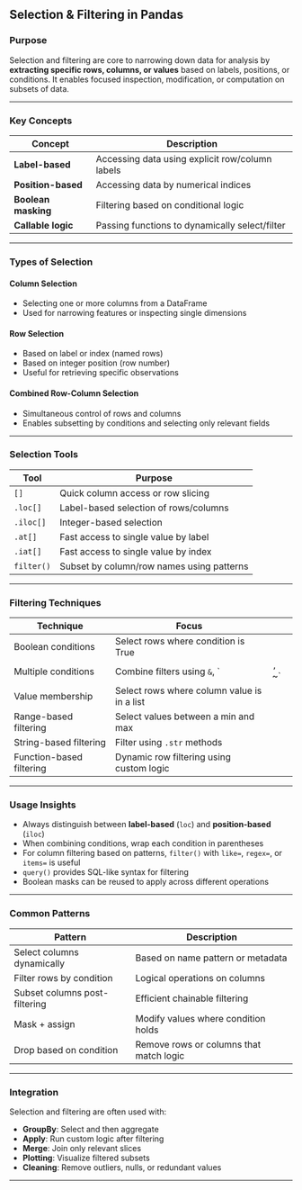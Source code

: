 ## Selection & Filtering in Pandas

### Purpose

Selection and filtering are core to narrowing down data for analysis by **extracting specific rows, columns, or values** based on labels, positions, or conditions. It enables focused inspection, modification, or computation on subsets of data.

---

### Key Concepts

| Concept             | Description                                     |
| ------------------- | ----------------------------------------------- |
| **Label-based**     | Accessing data using explicit row/column labels |
| **Position-based**  | Accessing data by numerical indices             |
| **Boolean masking** | Filtering based on conditional logic            |
| **Callable logic**  | Passing functions to dynamically select/filter  |

---

### Types of Selection

####  Column Selection

* Selecting one or more columns from a DataFrame
* Used for narrowing features or inspecting single dimensions

####  Row Selection

* Based on label or index (named rows)
* Based on integer position (row number)
* Useful for retrieving specific observations

####  Combined Row-Column Selection

* Simultaneous control of rows and columns
* Enables subsetting by conditions and selecting only relevant fields

---

### Selection Tools

| Tool       | Purpose                                   |
| ---------- | ----------------------------------------- |
| `[]`       | Quick column access or row slicing        |
| `.loc[]`   | Label-based selection of rows/columns     |
| `.iloc[]`  | Integer-based selection                   |
| `.at[]`    | Fast access to single value by label      |
| `.iat[]`   | Fast access to single value by index      |
| `filter()` | Subset by column/row names using patterns |

---

### Filtering Techniques

| Technique                | Focus                                       |          |
| ------------------------ | ------------------------------------------- | -------- |
| Boolean conditions       | Select rows where condition is True         |          |
| Multiple conditions      | Combine filters using `&`, \`               | `, `\~\` |
| Value membership         | Select rows where column value is in a list |          |
| Range-based filtering    | Select values between a min and max         |          |
| String-based filtering   | Filter using `.str` methods                 |          |
| Function-based filtering | Dynamic row filtering using custom logic    |          |

---

### Usage Insights

* Always distinguish between **label-based** (`loc`) and **position-based** (`iloc`)
* When combining conditions, wrap each condition in parentheses
* For column filtering based on patterns, `filter()` with `like=`, `regex=`, or `items=` is useful
* `query()` provides SQL-like syntax for filtering
* Boolean masks can be reused to apply across different operations

---

### Common Patterns

| Pattern                       | Description                             |
| ----------------------------- | --------------------------------------- |
| Select columns dynamically    | Based on name pattern or metadata       |
| Filter rows by condition      | Logical operations on columns           |
| Subset columns post-filtering | Efficient chainable filtering           |
| Mask + assign                 | Modify values where condition holds     |
| Drop based on condition       | Remove rows or columns that match logic |

---

### Integration

Selection and filtering are often used with:

* **GroupBy**: Select and then aggregate
* **Apply**: Run custom logic after filtering
* **Merge**: Join only relevant slices
* **Plotting**: Visualize filtered subsets
* **Cleaning**: Remove outliers, nulls, or redundant values

---
